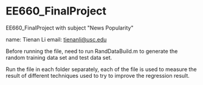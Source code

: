 # EE660_FinalProject
EE660_FinalProject with subject "News Popularity"

name: Tienan Li      email: tienanli@usc.edu

Before running the file, need to run RandDataBuild.m to generate the random training data set and test data set.

Run the file in each folder separately, each of the file is used to measure the result of different techniques used to try to improve the regression result. 
